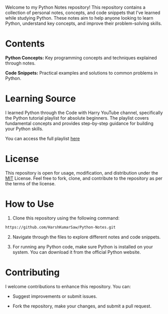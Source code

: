 Welcome to my Python Notes repository! This repository contains a collection of personal notes, concepts, and code snippets that I’ve learned while studying Python. These notes aim to help anyone looking to learn Python, understand key concepts, and improve their problem-solving skills.

# Contents

**Python Concepts:** Key programming concepts and techniques explained through notes.

**Code Snippets:** Practical examples and solutions to common problems in Python.


# Learning Source

I learned Python through the Code with Harry YouTube channel, specifically the Python tutorial playlist for absolute beginners. The playlist covers fundamental concepts and provides step-by-step guidance for building your Python skills.

You can access the full playlist [here](https://youtube.com/playlist?list=PLu0W_9lII9agICnT8t4iYVSZ3eykIAOME&si=qrJh-JVGp8zVM8l3)

# License

This repository is open for usage, modification, and distribution under the [MIT](https://github.com/HarshKumarSaw/Python-Notes/blob/main/LICENSE) License. Feel free to fork, clone, and contribute to the repository as per the terms of the license.

# How to Use

1. Clone this repository using the following command:

```bash
https://github.com/HarshKumarSaw/Python-Notes.git
```


2. Navigate through the files to explore different notes and code snippets.


3. For running any Python code, make sure Python is installed on your system. You can download it from the official Python website.



# Contributing

I welcome contributions to enhance this repository. You can:

* Suggest improvements or submit issues.

* Fork the repository, make your changes, and submit a pull request.
